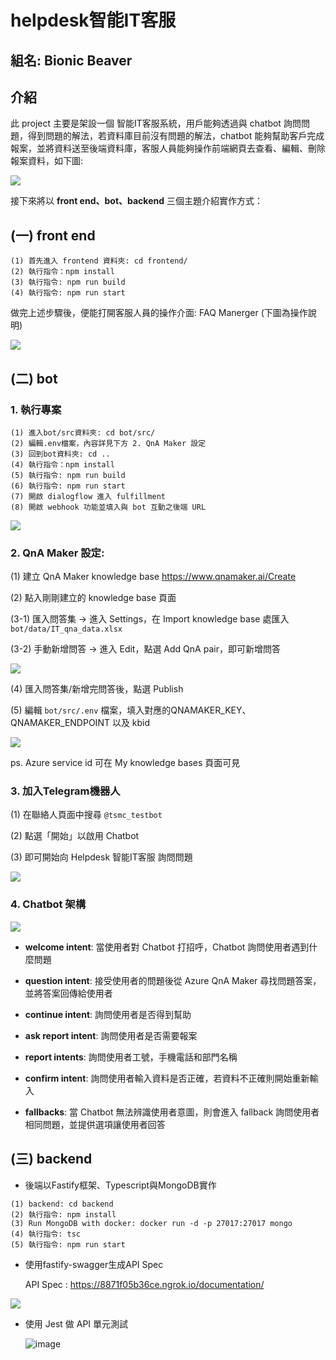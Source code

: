 # helpdesk智能IT客服 
## 組名: Bionic Beaver

## 介紹

此 project 主要是架設一個 智能IT客服系統，用戶能夠透過與 chatbot 詢問問題，得到問題的解法，若資料庫目前沒有問題的解法，chatbot 能夠幫助客戶完成報案，並將資料送至後端資料庫，客服人員能夠操作前端網頁去查看、編輯、刪除報案資料，如下圖:

![](pics/chart01.png)

接下來將以 **front end、bot、backend** 三個主題介紹實作方式：

## (一) front end

```
(1) 首先進入 frontend 資料夾: cd frontend/
(2) 執行指令：npm install
(3) 執行指令: npm run build
(4) 執行指令: npm run start
```

做完上述步驟後，便能打開客服人員的操作介面: FAQ Manerger (下圖為操作說明)

![](pics/frontend.jpg)
  
## (二) bot

### 1. 執行專案

```
(1) 進入bot/src資料夾: cd bot/src/
(2) 編輯.env檔案，內容詳見下方 2. QnA Maker 設定
(3) 回到bot資料夾: cd ..
(4) 執行指令：npm install
(5) 執行指令: npm run build
(6) 執行指令: npm run start
(7) 開啟 dialogflow 進入 fulfillment
(8) 開啟 webhook 功能並填入與 bot 互動之後端 URL
```

![](pics/bot-1.png)

### 2. QnA Maker 設定:

(1) 建立 QnA Maker knowledge base https://www.qnamaker.ai/Create

(2) 點入剛剛建立的 knowledge base 頁面

(3-1) 匯入問答集 → 進入 Settings，在 Import knowledge base 處匯入 ```bot/data/IT_qna_data.xlsx```

(3-2) 手動新增問答 → 進入 Edit，點選 Add QnA pair，即可新增問答

![](pics/bot-2.png)

(4) 匯入問答集/新增完問答後，點選 Publish

(5) 編輯 ```bot/src/.env``` 檔案，填入對應的QNAMAKER_KEY、QNAMAKER_ENDPOINT 以及 kbid

![](pics/bot-3.png)

ps. Azure service id 可在 My knowledge bases 頁面可見

### 3. 加入Telegram機器人

(1) 在聯絡人頁面中搜尋 ```@tsmc_testbot```

(2) 點選「開始」以啟用 Chatbot

(3) 即可開始向 Helpdesk 智能IT客服 詢問問題

![](pics/bot-4.jpg)

### 4. Chatbot 架構

![](pics/bot-5.png)

* **welcome intent**: 當使用者對 Chatbot 打招呼，Chatbot 詢問使用者遇到什麼問題

* **question intent**: 接受使用者的問題後從 Azure QnA Maker 尋找問題答案，並將答案回傳給使用者

* **continue intent**: 詢問使用者是否得到幫助

* **ask report intent**: 詢問使用者是否需要報案

* **report intents**: 詢問使用者工號，手機電話和部門名稱

* **confirm intent**: 詢問使用者輸入資料是否正確，若資料不正確則開始重新輸入

* **fallbacks**: 當 Chatbot 無法辨識使用者意圖，則會進入 fallback 詢問使用者相同問題，並提供選項讓使用者回答
  
## (三) backend

* 後端以Fastify框架、Typescript與MongoDB實作

```
(1) backend: cd backend
(2) 執行指令: npm install
(3) Run MongoDB with docker: docker run -d -p 27017:27017 mongo
(4) 執行指令: tsc
(5) 執行指令: npm run start
```

* 使用fastify-swagger生成API Spec

  API Spec : https://8871f05b36ce.ngrok.io/documentation/

![](pics/backend01.JPG)

* 使用 Jest 做 API 單元測試

  ![image](https://user-images.githubusercontent.com/32125966/128889749-43f3c8a0-4577-49be-9704-07390fb71d13.png)

